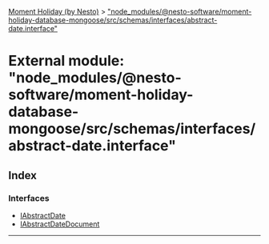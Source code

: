 [Moment Holiday (by Nesto)](../README.md) > ["node_modules/@nesto-software/moment-holiday-database-mongoose/src/schemas/interfaces/abstract-date.interface"](../modules/_node_modules__nesto_software_moment_holiday_database_mongoose_src_schemas_interfaces_abstract_date_interface_.md)

# External module: "node_modules/@nesto-software/moment-holiday-database-mongoose/src/schemas/interfaces/abstract-date.interface"

## Index

### Interfaces

* [IAbstractDate](../interfaces/_node_modules__nesto_software_moment_holiday_database_mongoose_src_schemas_interfaces_abstract_date_interface_.iabstractdate.md)
* [IAbstractDateDocument](../interfaces/_node_modules__nesto_software_moment_holiday_database_mongoose_src_schemas_interfaces_abstract_date_interface_.iabstractdatedocument.md)

---

